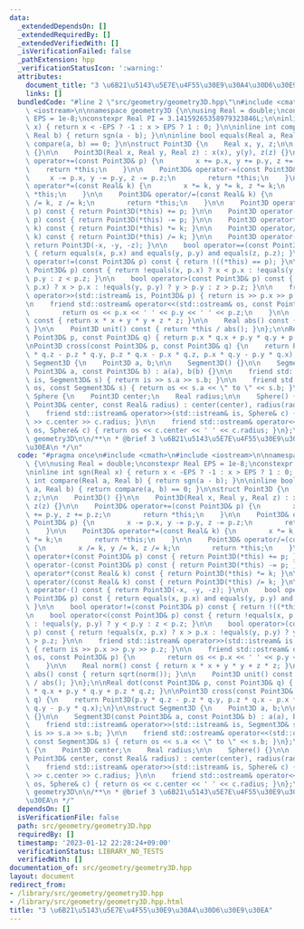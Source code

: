```yaml
---
data:
  _extendedDependsOn: []
  _extendedRequiredBy: []
  _extendedVerifiedWith: []
  _isVerificationFailed: false
  _pathExtension: hpp
  _verificationStatusIcon: ':warning:'
  attributes:
    document_title: "3 \u6B21\u5143\u5E7E\u4F55\u30E9\u30A4\u30D6\u30E9\u30EA"
    links: []
  bundledCode: "#line 2 \"src/geometry/geometry3D.hpp\"\n#include <cmath>\n#include\
    \ <iostream>\n\nnamespace geometry3D {\n\nusing Real = double;\nconstexpr Real\
    \ EPS = 1e-8;\nconstexpr Real PI = 3.14159265358979323846L;\n\ninline int sgn(Real\
    \ x) { return x < -EPS ? -1 : x > EPS ? 1 : 0; }\n\ninline int compare(Real a,\
    \ Real b) { return sgn(a - b); }\n\ninline bool equals(Real a, Real b) { return\
    \ compare(a, b) == 0; }\n\nstruct Point3D {\n    Real x, y, z;\n\n    Point3D()\
    \ {}\n\n    Point3D(Real x, Real y, Real z) : x(x), y(y), z(z) {}\n\n    Point3D&\
    \ operator+=(const Point3D& p) {\n        x += p.x, y += p.y, z += p.z;\n    \
    \    return *this;\n    }\n\n    Point3D& operator-=(const Point3D& p) {\n   \
    \     x -= p.x, y -= p.y, z -= p.z;\n        return *this;\n    }\n\n    Point3D&\
    \ operator*=(const Real& k) {\n        x *= k, y *= k, z *= k;\n        return\
    \ *this;\n    }\n\n    Point3D& operator/=(const Real& k) {\n        x /= k, y\
    \ /= k, z /= k;\n        return *this;\n    }\n\n    Point3D operator+(const Point3D&\
    \ p) const { return Point3D(*this) += p; }\n\n    Point3D operator-(const Point3D&\
    \ p) const { return Point3D(*this) -= p; }\n\n    Point3D operator*(const Real&\
    \ k) const { return Point3D(*this) *= k; }\n\n    Point3D operator/(const Real&\
    \ k) const { return Point3D(*this) /= k; }\n\n    Point3D operator-() const {\
    \ return Point3D(-x, -y, -z); }\n\n    bool operator==(const Point3D& p) const\
    \ { return equals(x, p.x) and equals(y, p.y) and equals(z, p.z); }\n\n    bool\
    \ operator!=(const Point3D& p) const { return !((*this) == p); }\n\n    bool operator<(const\
    \ Point3D& p) const { return !equals(x, p.x) ? x < p.x : !equals(y, p.y) ? y <\
    \ p.y : z < p.z; }\n\n    bool operator>(const Point3D& p) const { return !equals(x,\
    \ p.x) ? x > p.x : !equals(y, p.y) ? y > p.y : z > p.z; }\n\n    friend std::istream&\
    \ operator>>(std::istream& is, Point3D& p) { return is >> p.x >> p.y >> p.z; }\n\
    \n    friend std::ostream& operator<<(std::ostream& os, const Point3D& p) {\n\
    \        return os << p.x << ' ' << p.y << ' ' << p.z;\n    }\n\n    Real norm()\
    \ const { return x * x + y * y + z * z; }\n\n    Real abs() const { return sqrt(norm());\
    \ }\n\n    Point3D unit() const { return *this / abs(); }\n};\n\nReal dot(const\
    \ Point3D& p, const Point3D& q) { return p.x * q.x + p.y * q.y + p.z * q.z; }\n\
    \nPoint3D cross(const Point3D& p, const Point3D& q) {\n    return Point3D(p.y\
    \ * q.z - p.z * q.y, p.z * q.x - p.x * q.z, p.x * q.y - p.y * q.x);\n}\n\nstruct\
    \ Segment3D {\n    Point3D a, b;\n\n    Segment3D() {}\n\n    Segment3D(const\
    \ Point3D& a, const Point3D& b) : a(a), b(b) {}\n\n    friend std::istream& operator>>(std::istream&\
    \ is, Segment3D& s) { return is >> s.a >> s.b; }\n\n    friend std::ostream& operator<<(std::ostream&\
    \ os, const Segment3D& s) { return os << s.a << \" to \" << s.b; }\n};\n\nstruct\
    \ Sphere {\n    Point3D center;\n    Real radius;\n\n    Sphere() {}\n\n    Sphere(const\
    \ Point3D& center, const Real& radius) : center(center), radius(radius) {}\n\n\
    \    friend std::istream& operator>>(std::istream& is, Sphere& c) { return is\
    \ >> c.center >> c.radius; }\n\n    friend std::ostream& operator<<(std::ostream&\
    \ os, Sphere& c) { return os << c.center << ' ' << c.radius; }\n};\n\n}  // namespace\
    \ geometry3D\n\n/**\n * @brief 3 \u6B21\u5143\u5E7E\u4F55\u30E9\u30A4\u30D6\u30E9\
    \u30EA\n */\n"
  code: "#pragma once\n#include <cmath>\n#include <iostream>\n\nnamespace geometry3D\
    \ {\n\nusing Real = double;\nconstexpr Real EPS = 1e-8;\nconstexpr Real PI = 3.14159265358979323846L;\n\
    \ninline int sgn(Real x) { return x < -EPS ? -1 : x > EPS ? 1 : 0; }\n\ninline\
    \ int compare(Real a, Real b) { return sgn(a - b); }\n\ninline bool equals(Real\
    \ a, Real b) { return compare(a, b) == 0; }\n\nstruct Point3D {\n    Real x, y,\
    \ z;\n\n    Point3D() {}\n\n    Point3D(Real x, Real y, Real z) : x(x), y(y),\
    \ z(z) {}\n\n    Point3D& operator+=(const Point3D& p) {\n        x += p.x, y\
    \ += p.y, z += p.z;\n        return *this;\n    }\n\n    Point3D& operator-=(const\
    \ Point3D& p) {\n        x -= p.x, y -= p.y, z -= p.z;\n        return *this;\n\
    \    }\n\n    Point3D& operator*=(const Real& k) {\n        x *= k, y *= k, z\
    \ *= k;\n        return *this;\n    }\n\n    Point3D& operator/=(const Real& k)\
    \ {\n        x /= k, y /= k, z /= k;\n        return *this;\n    }\n\n    Point3D\
    \ operator+(const Point3D& p) const { return Point3D(*this) += p; }\n\n    Point3D\
    \ operator-(const Point3D& p) const { return Point3D(*this) -= p; }\n\n    Point3D\
    \ operator*(const Real& k) const { return Point3D(*this) *= k; }\n\n    Point3D\
    \ operator/(const Real& k) const { return Point3D(*this) /= k; }\n\n    Point3D\
    \ operator-() const { return Point3D(-x, -y, -z); }\n\n    bool operator==(const\
    \ Point3D& p) const { return equals(x, p.x) and equals(y, p.y) and equals(z, p.z);\
    \ }\n\n    bool operator!=(const Point3D& p) const { return !((*this) == p); }\n\
    \n    bool operator<(const Point3D& p) const { return !equals(x, p.x) ? x < p.x\
    \ : !equals(y, p.y) ? y < p.y : z < p.z; }\n\n    bool operator>(const Point3D&\
    \ p) const { return !equals(x, p.x) ? x > p.x : !equals(y, p.y) ? y > p.y : z\
    \ > p.z; }\n\n    friend std::istream& operator>>(std::istream& is, Point3D& p)\
    \ { return is >> p.x >> p.y >> p.z; }\n\n    friend std::ostream& operator<<(std::ostream&\
    \ os, const Point3D& p) {\n        return os << p.x << ' ' << p.y << ' ' << p.z;\n\
    \    }\n\n    Real norm() const { return x * x + y * y + z * z; }\n\n    Real\
    \ abs() const { return sqrt(norm()); }\n\n    Point3D unit() const { return *this\
    \ / abs(); }\n};\n\nReal dot(const Point3D& p, const Point3D& q) { return p.x\
    \ * q.x + p.y * q.y + p.z * q.z; }\n\nPoint3D cross(const Point3D& p, const Point3D&\
    \ q) {\n    return Point3D(p.y * q.z - p.z * q.y, p.z * q.x - p.x * q.z, p.x *\
    \ q.y - p.y * q.x);\n}\n\nstruct Segment3D {\n    Point3D a, b;\n\n    Segment3D()\
    \ {}\n\n    Segment3D(const Point3D& a, const Point3D& b) : a(a), b(b) {}\n\n\
    \    friend std::istream& operator>>(std::istream& is, Segment3D& s) { return\
    \ is >> s.a >> s.b; }\n\n    friend std::ostream& operator<<(std::ostream& os,\
    \ const Segment3D& s) { return os << s.a << \" to \" << s.b; }\n};\n\nstruct Sphere\
    \ {\n    Point3D center;\n    Real radius;\n\n    Sphere() {}\n\n    Sphere(const\
    \ Point3D& center, const Real& radius) : center(center), radius(radius) {}\n\n\
    \    friend std::istream& operator>>(std::istream& is, Sphere& c) { return is\
    \ >> c.center >> c.radius; }\n\n    friend std::ostream& operator<<(std::ostream&\
    \ os, Sphere& c) { return os << c.center << ' ' << c.radius; }\n};\n\n}  // namespace\
    \ geometry3D\n\n/**\n * @brief 3 \u6B21\u5143\u5E7E\u4F55\u30E9\u30A4\u30D6\u30E9\
    \u30EA\n */"
  dependsOn: []
  isVerificationFile: false
  path: src/geometry/geometry3D.hpp
  requiredBy: []
  timestamp: '2023-01-12 22:28:24+09:00'
  verificationStatus: LIBRARY_NO_TESTS
  verifiedWith: []
documentation_of: src/geometry/geometry3D.hpp
layout: document
redirect_from:
- /library/src/geometry/geometry3D.hpp
- /library/src/geometry/geometry3D.hpp.html
title: "3 \u6B21\u5143\u5E7E\u4F55\u30E9\u30A4\u30D6\u30E9\u30EA"
---
```

